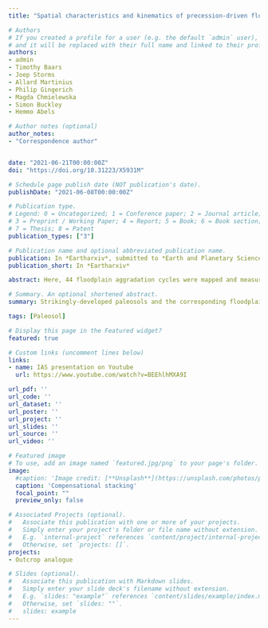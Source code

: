 ```yaml
---
title: "Spatial characteristics and kinematics of precession-driven floodplain aggradation cycles in the lower Eocene Willwood Formation of the Bighorn Basin, Wyoming, USA"

# Authors
# If you created a profile for a user (e.g. the default `admin` user), write the username (folder name) here 
# and it will be replaced with their full name and linked to their profile.
authors:
- admin
- Timothy Baars
- Joep Storms
- Allard Martinius
- Philip Gingerich
- Magda Chmielewska
- Simon Buckley
- Hemmo Abels

# Author notes (optional)
author_notes:
- "Correspondence author"


date: "2021-06-21T00:00:00Z"
doi: "https://doi.org/10.31223/X5931M"

# Schedule page publish date (NOT publication's date).
publishDate: "2021-06-08T00:00:00Z"

# Publication type.
# Legend: 0 = Uncategorized; 1 = Conference paper; 2 = Journal article;
# 3 = Preprint / Working Paper; 4 = Report; 5 = Book; 6 = Book section;
# 7 = Thesis; 8 = Patent
publication_types: ["3"]

# Publication name and optional abbreviated publication name.
publication: In *Eartharxiv*, submitted to *Earth and Planetary Science Letters*
publication_short: In *Eartharxiv*

abstract: Here, 44 floodplain aggradation cycles were mapped and measured in 3-D using an unmanned aerial vehicle (UAV) to develop a photogrammetric model covering a geographic area of ~10 km2 and spanning a stratigraphic succession of ~300 m. The 44 cycles have an average thickness of 6.8 m with a standard deviation of 2.0 m, which is in line with previous studies. Most cycles are consistently traceable over the entire model, indicating spatial consistency and in line with allogenic climate forcing by the astronomical precession cycle. Individual floodplain aggradation cycles may change in thickness rapidly when traced laterally, with rates up to 1 m over a lateral distance of 100 m and a maximum of 4 m. Detailed mapping of seven successive cycles reveals differences in their regionally-averaged thicknesses of 3.7 m to 9.7 m, with their coefficients of variation ranging between 17% and 28%. Variogram analysis demonstrates that the thickness of a cycle at one locality is statistically related to that at another locality over an average distance of 1.3 km in the paleoflow direction and 0.6 km perpendicular to the paleoflow direction. These different directional trends are interpreted to result from morphological elements oriented in paleoflow directions in the fluvial landscapes shaping more consistency of the sedimentary elements in paleoflow direction. Two different metrics suggest that full-compensational stacking occurs after deposition of 6 to 7 cycles, or timescales of ca. 120 to 140 kyr, although strong thickness compensation is shown to start at the subsequent one and two floodplain aggradation cycles, so at ca. 20-40 kyr time scales.

# Summary. An optional shortened abstract.
summary: Strikingly-developed paleosols and the corresponding floodplain cycles bounded by them are reported in the alluvial floodplain stratigraphy of the Willwood Formation, Bighorn Basin, Wyoming.

tags: [Paleosol]

# Display this page in the Featured widget?
featured: true

# Custom links (uncomment lines below)
links:
- name: IAS presentation on Youtube
  url: https://www.youtube.com/watch?v=BEEhlhMXA9I

url_pdf: ''
url_code: ''
url_dataset: ''
url_poster: ''
url_project: ''
url_slides: ''
url_source: ''
url_video: ''

# Featured image
# To use, add an image named `featured.jpg/png` to your page's folder. 
image:
  #caption: 'Image credit: [**Unsplash**](https://unsplash.com/photos/pLCdAaMFLTE)'
  caption: 'Compensational stacking'
  focal_point: ""
  preview_only: false

# Associated Projects (optional).
#   Associate this publication with one or more of your projects.
#   Simply enter your project's folder or file name without extension.
#   E.g. `internal-project` references `content/project/internal-project/index.md`.
#   Otherwise, set `projects: []`.
projects:
- Outcrop analogue

# Slides (optional).
#   Associate this publication with Markdown slides.
#   Simply enter your slide deck's filename without extension.
#   E.g. `slides: "example"` references `content/slides/example/index.md`.
#   Otherwise, set `slides: ""`.
#   slides: example
---
```


